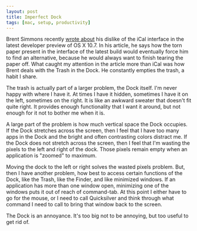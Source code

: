 ```yaml
---
layout: post
title: Imperfect Dock
tags: [mac, setup, productivity]
---
```


Brent Simmons recently [wrote about][1] his dislike of the iCal interface in the latest developer preview of OS X 10.7. In his article, he says how the torn paper present in the interface of the latest build would eventually force him to find an alternative, because he would always want to finish tearing the paper off. What caught my attention in the article more than iCal was how Brent deals with the Trash in the Dock. He constantly empties the trash, a habit I share.

The trash is actually part of a larger problem, the Dock itself. I'm never happy with where I have it. At times I have it hidden, sometimes I have it on the left, sometimes on the right. It is like an awkward sweater that doesn't fit quite right. It provides enough functionality that I want it around, but not enough for it not to bother me when it is. 

A large part of the problem is how much vertical space the Dock occupies. If the Dock stretches across the screen, then I feel that I have too many apps in the Dock and the bright and often contrasting colors distract me. If the Dock does not stretch across the screen, then I feel that I'm wasting the pixels to the left and right of the dock. Those pixels remain empty when an application is "zoomed" to maximum. 

Moving the dock to the left or right solves the wasted pixels problem. But, then I have another problem, how best to access certain functions of the Dock, like the Trash, like the Finder, and like minimized windows. If an application has more than one window open, minimizing one of the windows puts it out of reach of command-tab. At this point I either have to go for the mouse, or I need to call Quicksilver and think through what command I need to call to bring that window back to the screen. 

The Dock is an annoyance. It's too big not to be annoying, but too useful to get rid of.


[1]: http://inessential.com/2011/03/31/torn_paper_derangement_syndrome_tpds_
